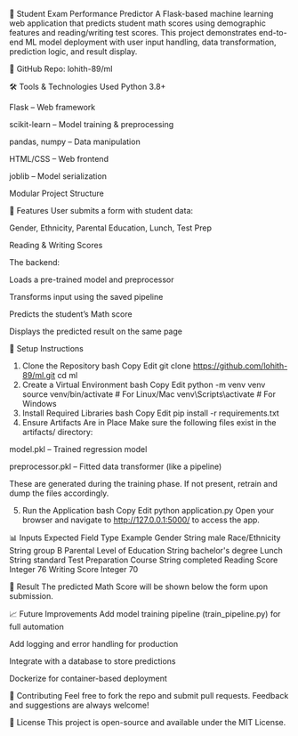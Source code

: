 🎯 Student Exam Performance Predictor
A Flask-based machine learning web application that predicts student math scores using demographic features and reading/writing test scores. This project demonstrates end-to-end ML model deployment with user input handling, data transformation, prediction logic, and result display.

🔗 GitHub Repo: lohith-89/ml

🛠️ Tools & Technologies Used
Python 3.8+

Flask – Web framework

scikit-learn – Model training & preprocessing

pandas, numpy – Data manipulation

HTML/CSS – Web frontend

joblib – Model serialization

Modular Project Structure

🚀 Features
User submits a form with student data:

Gender, Ethnicity, Parental Education, Lunch, Test Prep

Reading & Writing Scores

The backend:

Loads a pre-trained model and preprocessor

Transforms input using the saved pipeline

Predicts the student’s Math score

Displays the predicted result on the same page


🔧 Setup Instructions
1. Clone the Repository
bash
Copy
Edit
git clone https://github.com/lohith-89/ml.git
cd ml
2. Create a Virtual Environment
bash
Copy
Edit
python -m venv venv
source venv/bin/activate    # For Linux/Mac
venv\Scripts\activate       # For Windows
3. Install Required Libraries
bash
Copy
Edit
pip install -r requirements.txt
4. Ensure Artifacts Are in Place
Make sure the following files exist in the artifacts/ directory:

model.pkl – Trained regression model

preprocessor.pkl – Fitted data transformer (like a pipeline)

These are generated during the training phase. If not present, retrain and dump the files accordingly.

5. Run the Application
bash
Copy
Edit
python application.py
Open your browser and navigate to http://127.0.0.1:5000/ to access the app.

📊 Inputs Expected
Field	Type	Example
Gender	String	male
Race/Ethnicity	String	group B
Parental Level of Education	String	bachelor's degree
Lunch	String	standard
Test Preparation Course	String	completed
Reading Score	Integer	76
Writing Score	Integer	70

📌 Result
The predicted Math Score will be shown below the form upon submission.

📈 Future Improvements
Add model training pipeline (train_pipeline.py) for full automation

Add logging and error handling for production

Integrate with a database to store predictions

Dockerize for container-based deployment

🤝 Contributing
Feel free to fork the repo and submit pull requests. Feedback and suggestions are always welcome!

📄 License
This project is open-source and available under the MIT License.